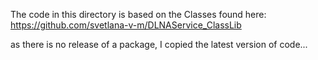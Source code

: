 ﻿The code in this directory is based on the Classes found here: 
https://github.com/svetlana-v-m/DLNAService_ClassLib

as there is no release of a package, I copied the latest version of code...

